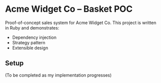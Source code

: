 # Acme Widget Co – Basket POC

Proof-of-concept sales system for Acme Widget Co.
This project is written in Ruby and demonstrates:
- Dependency injection
- Strategy pattern
- Extensible design

## Setup
(To be completed as my implementation progresses)